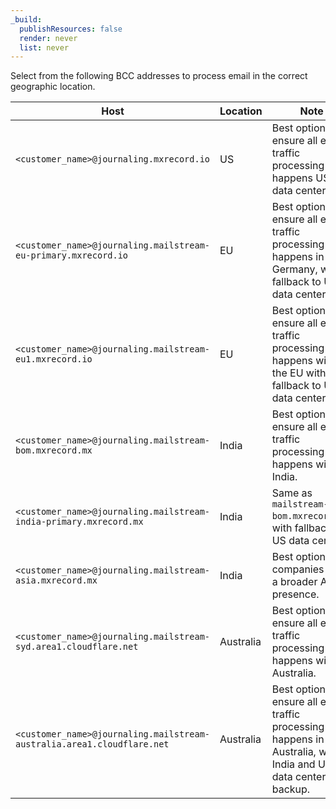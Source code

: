 ```yaml
---
_build:
  publishResources: false
  render: never
  list: never
---
```


Select from the following BCC addresses to process email in the correct geographic location.

Host <div style="width: 250px;"> | Location | Note
--- | --- | ---
`<customer_name>@journaling.mxrecord.io` | US | Best option to ensure all email traffic processing happens US data centers.
`<customer_name>@journaling.mailstream-eu-primary.mxrecord.io` | EU | Best option to ensure all email traffic processing happens in Germany, with fallback to US data centers.
`<customer_name>@journaling.mailstream-eu1.mxrecord.io` | EU | Best option to ensure all email traffic processing happens within the EU without fallback to US data centers.
`<customer_name>@journaling.mailstream-bom.mxrecord.mx` | India | Best option to ensure all email traffic processing happens within India.
`<customer_name>@journaling.mailstream-india-primary.mxrecord.mx` | India | Same as `mailstream-bom.mxrecord.mx`, with fallback to US data centers.
`<customer_name>@journaling.mailstream-asia.mxrecord.mx` | India | Best option for companies with a broader Asia presence.
`<customer_name>@journaling.mailstream-syd.area1.cloudflare.net` | Australia | Best option to ensure all email traffic processing happens within Australia.
`<customer_name>@journaling.mailstream-australia.area1.cloudflare.net` | Australia | Best option to ensure all email traffic processing happens in Australia, with India and US data centers as backup.